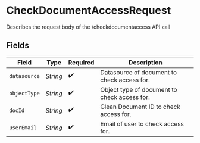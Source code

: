 # CheckDocumentAccessRequest

Describes the request body of the /checkdocumentaccess API call


## Fields

| Field                                        | Type                                         | Required                                     | Description                                  |
| -------------------------------------------- | -------------------------------------------- | -------------------------------------------- | -------------------------------------------- |
| `datasource`                                 | *String*                                     | :heavy_check_mark:                           | Datasource of document to check access for.  |
| `objectType`                                 | *String*                                     | :heavy_check_mark:                           | Object type of document to check access for. |
| `docId`                                      | *String*                                     | :heavy_check_mark:                           | Glean Document ID to check access for.       |
| `userEmail`                                  | *String*                                     | :heavy_check_mark:                           | Email of user to check access for.           |